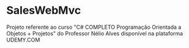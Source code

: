 # SalesWebMvc

Projeto referente ao curso "C# COMPLETO Programação Orientada a Objetos + Projetos" do Professor Nélio Alves disponível na plataforma UDEMY.COM
